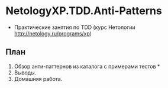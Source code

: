 # NetologyXP.TDD.Anti-Patterns
  * Практические занятия по TDD (курс Нетологии http://netology.ru/programs/xp)

## План
1. Обзор анти-паттернов из каталога с примерами тестов
    * 
2. Выводы.
3. Домашняя работа.